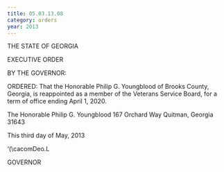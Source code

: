 ```yaml
---
title: 05.03.13.08
category: orders
year: 2013
---
```

 

THE STATE OF GEORGIA

EXECUTIVE ORDER

BY THE GOVERNOR:

ORDERED: That the Honorable Philip G. Youngblood of Brooks County,
Georgia, is reappointed as a member of the Veterans Service Board,
for a term of office ending April 1, 2020.

The Honorable Philip G. Youngblood
167 Orchard Way
Quitman, Georgia 31643

This third day of May, 2013

‘(\cacomDeo.L

GOVERNOR

